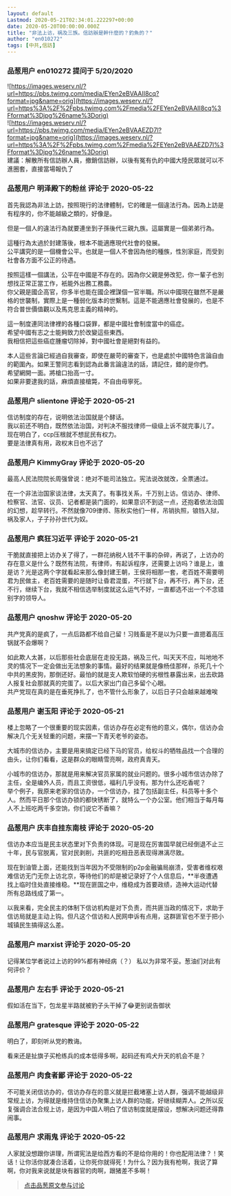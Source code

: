 ```yaml
---
layout: default
Lastmod: 2020-05-21T02:34:01.222297+00:00
date: 2020-05-20T00:00:00.000Z
title: "非法上访，祸及三族。信訪辦是幹什麼的？釣魚的？"
author: "en010272"
tags: [中共,信訪]
---
```



### 品葱用户 **en010272** 提问于 5/20/2020
    
![https://images.weserv.nl/?url=https://pbs.twimg.com/media/EYen2eBVAAII8cq?format=jpg&name=orig](https://images.weserv.nl/?url=https%3A%2F%2Fpbs.twimg.com%2Fmedia%2FEYen2eBVAAII8cq%3Fformat%3Djpg%26name%3Dorig)  
![https://images.weserv.nl/?url=https://pbs.twimg.com/media/EYen2eBVAAEZD7l?format=jpg&name=orig](https://images.weserv.nl/?url=https%3A%2F%2Fpbs.twimg.com%2Fmedia%2FEYen2eBVAAEZD7l%3Fformat%3Djpg%26name%3Dorig)  
建議：解散所有信訪辦人員，撤銷信訪辦，以後有冤有仇的中國大陸民眾就可以不進圈套，直接當場報仇了
    
                

### 品葱用户 **明泽殿下的粉丝** 评论于 2020-05-22
        
首先我認為非法上訪，按照現行的法律體制，它的確是一個違法行為。因為上訪是有程序的，你不能越級之類的，好像是。  
  
  
但是一個人的違法行為就要連坐到子孫後代三親九族。這屬實是一個弟弟行為。  
  
這種行為太過於封建落後，根本不能適應現代社會的發展。  
公平講究的是一個機會公平。也就是一個人不會因為他的種族，性別家庭，而受到社會各方面不公正的待遇。  
  
按照這樣一個講法，公平在中國是不存在的。因為你父親是勞改犯，你一輩子也別想找正常正當工作，衹能外出務工務農。  
你父親是國企高官，你多半也能在國企裡謀個一官半職。所以中國現在雖然不是嚴格的世襲制，實際上是一種弱化版本的世繫制。這是不能適應社會發展的，也是不符合普世價值觀以及馬克思主義的精神的。  
  
這一制度連同法律裡的各種口袋罪，都是中國社會制度當中的癌症。  
希望中國有志之士能夠致力於改變這些東西。  
我相信把這些癌症腫瘤切除掉，對中國社會是絕對有益的。  
  
  
  
本人這些言論已經過自我審查，即使在嚴苛的審查下，也是處於中國特色言論自由的範圍內。如果王警同志看到認為此番言論違法的話，請記住，錯的是你們。  
希望網開一面。將槍口抬高一寸。  
如果非要逮我的話，麻煩直接槍斃，不自由毋寧死。
        
                

### 品葱用户 **slientone** 评论于 2020-05-21
        
信访制度的存在，说明依法治国就是个酵话。  
我以前还不明白，既然依法治国，对判决不服找律师一级级上诉不就完事儿了。  
现在明白了，ccp压根就不想屁民有权力。  
要是法律真有用，政权末日也不远了
        
                

### 品葱用户 **KimmyGray** 评论于 2020-05-20
        
最高人民法院院长周强曾说：绝对不能司法独立。宪法说改就改，全票通过。  
  
在一个非法治国家谈法律，太天真了。有事找关系，千万别上访。信访办、律师、检察官、法官、议员、记者都是装门面的，如果意识不到这一点，还抱着依法治国的幻想，趁早转行。不然就像709律师、陈秋实他们一样，吊销执照，锒铛入狱，祸及家人，子子孙孙世代为奴。
        
                

### 品葱用户 **疯狂习近平** 评论于 2020-05-21
        
干脆就直接把上访办关了得了，一群花纳税人钱不干事的杂碎，再说了，上访办的存在意义是什么？既然有法院，有律师，有起诉程序，还需要上访吗？谁是上，谁是访？光是这两个字就看起来那么像封建王朝，王侯将相那一套，老百姓不需要明君为民做主，老百姓需要的是随时让昏君混蛋，不行就下台，再不行，再下台，还不行，继续下台，我就不相信选举制度就这么运气不好，一直都选不出一个不念错别字的领导人。
        
                

### 品葱用户 **qnoshw** 评论于 2020-05-20
        
共产党真的是疯了，一点后路都不给自己留！习贱畜是不是以为只要一直摁着高压锅就不会爆啊？  
  
如此欺人太甚，以后那些社会底层在走投无路，祸及三代，叫天天不应，叫地地不灵的情况下一定会做出无法想象的事情。最好的结果就是像杨佳那样，杀死几十个中共的黑皮狗，那倒还好。最怕的就是支人欺软怕硬的劣根性暴露出来，出去砍路人报复社会那就真的完蛋了。以后大家出门自己多留个心眼。  
共产党现在真的是在垂死挣扎了，也不管什么形象了，以后日子只会越来越难唉
        
                

### 品葱用户 **谢玉阳** 评论于 2020-05-21
        
楼上忽略了一个很重要的现实因素，信访办存在必定有他的意义，偶尔，信访办会解决几个无关轻重的问题，来摆一下青天老爷的姿态。  
  
大城市的信访办，主要是用来搞定已经下马的官员，给权斗的牺牲品找一个合理的由头，让你们看看，这是群众的眼睛雪亮啊，政府真青天。  
  
小城市的信访办，那就是用来解决官员家属的就业问题的。很多小城市信访办除了主任，全是编外人员，而且工资很低，福利几乎没有。那为什么还吃香呢？  
举个例子，我原来老家的信访办，一个信访办，挂了包括副主任，科员等十多个人。然而平日那个信访办锁的都快锈断了，就特么一个办公室。他们相当于每月每人不上班吃两千多空饷，你们说它不香嘛？
        
                

### 品葱用户 **庆丰自挂东南枝** 评论于 2020-05-20
        
信访办本应当是民主状态里对下负责的体现。可是现在厉害国早就已经倒退不止三十年，民与官脱离，官对民剥削，共匪的吃相丑恶表现得淋漓尽致。  
  
现在到油管上面，还能找到当年因为不受限制的p2p金融骗局崩溃，受害者维权艰难信访无门无奈上访北京，等待他们的却是被记录好了个人信息后，**半夜遭遇找上临时住处直接维稳。**现在匪国之中，维稳成为首要政绩，造神大运动代替所有总路线成了第一。  
  
以我来看，完全民主的体制下信访机构是对下负责，而共匪当政的情况下，求助于信访局就是主动上钩。但凡这个信访和人民网申诉有点用，这群匪官也不至于把小城镇民生搞得这么差。
        
                

### 品葱用户 **marxist** 评论于 2020-05-20
        
记得某位学者说过上访的99%都有神经病（？） 私以为非常不妥。葱油们对此有何评价？
        
                

### 品葱用户 **左右手** 评论于 2020-05-21
        
假如活在当下，包龙星半路就被豹子头干掉了😂更别说告御状
        
                

### 品葱用户 **gratesque** 评论于 2020-05-22
        
明白了，即刻听从党的教诲。  
  
看来还是扯旗子买枪练兵的成本低得多啊，起码还有鸡犬升天的机会不是？
        
                

### 品葱用户 **肉食者鄙** 评论于 2020-05-22
        
不可能关闭信访办的，信访办存在的意义就是拦截堵塞上访人群，强调不能越级非常规上访，为得就是维持住信访办聚集上访人群的功能，好继续糊弄人。之所以反复强调合法合规上访，是因为中国人明白了信访制度就是摆设，想解决问题还得靠闹事。
        
                

### 品葱用户 **求雨鬼** 评论于 2020-05-22
        
人家就没想跟你讲理，所谓宪法是给西方看的不是给你用的！你也配用法律？！笑话！让你活你就凑合活着，让你死你就得死！为什么？因为我有枪啊，我说了算啊，你对我来说就是块有器官的肉啊，跟猪差不多啊！
        
                





> [点击品葱原文参与讨论](https://pincong.rocks/question/25659)

